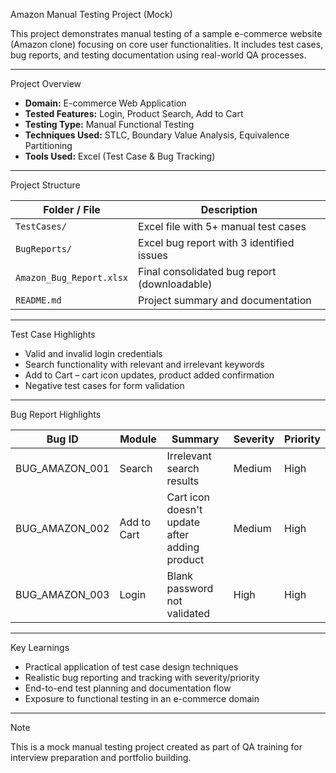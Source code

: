 Amazon Manual Testing Project (Mock)

This project demonstrates manual testing of a sample e-commerce website (Amazon clone) focusing on core user functionalities. It includes test cases, bug reports, and testing documentation using real-world QA processes.

---

 Project Overview

- **Domain:** E-commerce Web Application  
- **Tested Features:** Login, Product Search, Add to Cart  
- **Testing Type:** Manual Functional Testing  
- **Techniques Used:** STLC, Boundary Value Analysis, Equivalence Partitioning  
- **Tools Used:** Excel (Test Case & Bug Tracking)

---

 Project Structure

| Folder / File                | Description                                      |
|-----------------------------|--------------------------------------------------|
| `TestCases/`                | Excel file with 5+ manual test cases             |
| `BugReports/`               | Excel bug report with 3 identified issues        |
| `Amazon_Bug_Report.xlsx`    | Final consolidated bug report (downloadable)     |
| `README.md`                 | Project summary and documentation                |

---

 Test Case Highlights

- Valid and invalid login credentials  
- Search functionality with relevant and irrelevant keywords  
- Add to Cart – cart icon updates, product added confirmation  
- Negative test cases for form validation

---

 Bug Report Highlights

| Bug ID          | Module       | Summary                                        | Severity | Priority |
|-----------------|--------------|------------------------------------------------|----------|----------|
| BUG_AMAZON_001  | Search       | Irrelevant search results                      | Medium   | High     |
| BUG_AMAZON_002  | Add to Cart  | Cart icon doesn't update after adding product | Medium   | High     |
| BUG_AMAZON_003  | Login        | Blank password not validated                   | High     | High     |

---

 Key Learnings

- Practical application of test case design techniques  
- Realistic bug reporting and tracking with severity/priority  
- End-to-end test planning and documentation flow  
- Exposure to functional testing in an e-commerce domain

---

 Note

This is a mock manual testing project created as part of QA training for interview preparation and portfolio building.
